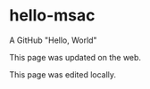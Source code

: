 # hello-msac
A GitHub "Hello, World"

This page was updated on the web.

This page was edited locally.